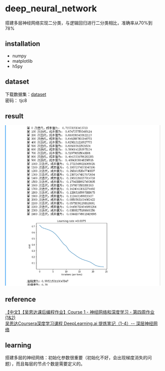 # deep_neural_network
搭建多层神经网络实现二分类，与逻辑回归进行二分类相比，准确率从70%到78%
## installation
  * numpy
  * matplotlib
  * h5py
## dataset
下载数据集：[dataset](https://pan.baidu.com/s/1MKwk7s0U6Wr7_9DYiyX--Q#list/path=%2F)  
密码： tjc8
## result
![image](https://github.com/initbin/deep_neural_network/blob/master/result.png)
## reference
[【中文】【吴恩达课后编程作业】Course 1 - 神经网络和深度学习 - 第四周作业(1&2)](https://blog.csdn.net/u013733326/article/details/79767169)  
[吴恩达Coursera深度学习课程 DeepLearning.ai 提炼笔记（1-4）-- 深层神经网络](https://blog.csdn.net/koala_tree/article/details/78087711)
## learning
搭建多层的神经网络：初始化参数很重要（初始化不好，会出现梯度消失的问题），而且每层的节点个数是需要定义的。
